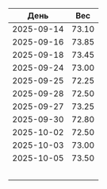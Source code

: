 
| День       | Вес   |
| ---------- | ----- |
| 2025-09-14 | 73.10 |
| 2025-09-16 | 73.85 |
| 2025-09-18 | 73.45 |
| 2025-09-24 | 73.00 |
| 2025-09-25 | 72.25 |
| 2025-09-28 | 72.50 |
| 2025-09-27 | 73.25 |
| 2025-09-30 | 72.80 |
| 2025-10-02 | 72.50 |
| 2025-10-03 | 73.00 |
| 2025-10-05 | 73.50 |
|            |       |
|            |       |
|            |       |
|            |       |
|            |       |
